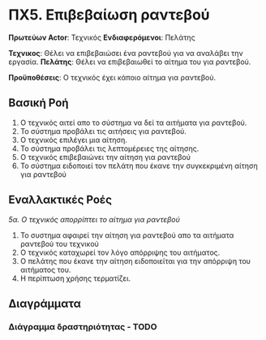 # ΠΧ5. Επιβεβαίωση ραντεβού

**Πρωτεύων Actor**: Τεχνικός
**Ενδιαφερόμενοι**: Πελάτης

 

**Τεχνικος**: Θέλει να επιβεβαιώσει ένα ραντεβού για να αναλάβει την εργασία.
**Πελάτης**: Θέλει να επιβεβαιωθεί το αίτημα του για ραντεβού.  
  
  
**Προϋποθέσεις**: Ο τεχνικός έχει κάποιο αίτημα για ραντεβού.

## Βασική Ροή

1. Ο τεχνικός αιτεί απο το σύστημα να δεί τα αιτήματα για ραντεβού.
2. Το σύστημα προβάλει τις αιτήσεις για ραντεβού.
3. Ο τεχνικός επιλέγει μια αίτηση.
4. Το σύστημα προβάλει τις λεπτομέρειες της αίτησης.
5. Ο τεχνικός επιβεβαιώνει την αίτηση για ραντεβού
6. Το σύστημα ειδοποιεί τον πελάτη που έκανε την συγκεκριμένη αίτηση για ραντεβού

## Εναλλακτικές Ροές

*5α. Ο τεχνικός απορρίπτει το αίτημα για ραντεβού*
1. Το συστημα αφαιρεί την αίτηση για ραντεβού απο τα αιτήματα ραντεβού του τεχνικού
2. Ο τεχνικός καταχωρεί τον λόγο απόρριψης του αιτήματος.
3. Ο πελάτης που έκανε την αίτηση ειδοποιείται για την απόρριψη του αιτήματος του.
4. Η περίπτωση χρήσης τερματίζει.
   
## Διαγράμματα

### Διάγραμμα δραστηριότητας - TODO


